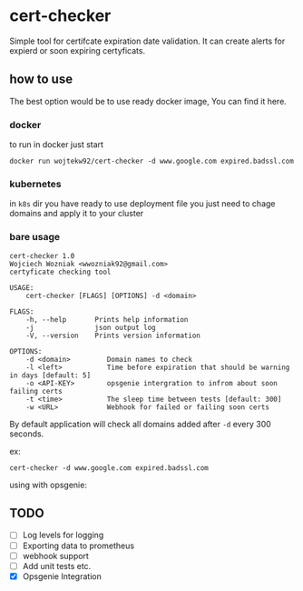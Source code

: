 # cert-checker
Simple tool for certifcate expiration date validation. It can create alerts for expierd or soon expiring certyficats.

## how to use
The best option would be to use ready docker image, You can find it here.

### docker
to run in docker just start
```
docker run wojtekw92/cert-checker -d www.google.com expired.badssl.com
```

### kubernetes

in `k8s` dir you have ready to use deployment file you just need to chage domains and apply it to your cluster

### bare usage

```
cert-checker 1.0
Wojciech Wozniak <wwozniak92@gmail.com>
certyficate checking tool

USAGE:
    cert-checker [FLAGS] [OPTIONS] -d <domain>

FLAGS:
    -h, --help       Prints help information
    -j               json output log
    -V, --version    Prints version information

OPTIONS:
    -d <domain>         Domain names to check
    -l <left>           Time before expiration that should be warning in days [default: 5]
    -o <API-KEY>        opsgenie intergration to infrom about soon failing certs
    -t <time>           The sleep time between tests [default: 300]
    -w <URL>            Webhook for failed or failing soon certs
```
By default application will check all domains added after `-d` every 300 seconds.

ex:
```
cert-checker -d www.google.com expired.badssl.com
```

using with opsgenie:




## TODO

- [ ] Log levels for logging
- [ ] Exporting data to prometheus
- [ ] webhook support
- [ ] Add unit tests etc.
- [x] Opsgenie Integration
